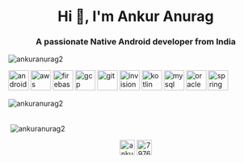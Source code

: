 <h1 align="center">Hi 👋, I'm Ankur Anurag</h1>
<h3 align="center">A passionate Native Android developer from India</h3>

<p align="left"> <img src="https://komarev.com/ghpvc/?username=ankuranurag2" alt="ankuranurag2" /> </p>

<p align="left"><img src="https://devicons.github.io/devicon/devicon.git/icons/android/android-original-wordmark.svg" alt="android" width="40" height="40"/> <img src="https://devicons.github.io/devicon/devicon.git/icons/amazonwebservices/amazonwebservices-original-wordmark.svg" alt="aws" width="40" height="40"/> <img src="https://www.vectorlogo.zone/logos/firebase/firebase-icon.svg" alt="firebase" width="40" height="40"/> <img src="https://www.vectorlogo.zone/logos/google_cloud/google_cloud-icon.svg" alt="gcp" width="40" height="40"/> <img src="https://www.vectorlogo.zone/logos/git-scm/git-scm-icon.svg" alt="git" width="40" height="40"/> <img src="https://www.vectorlogo.zone/logos/invisionapp/invisionapp-icon.svg" alt="invision" width="40" height="40"/> <img src="https://www.vectorlogo.zone/logos/kotlinlang/kotlinlang-icon.svg" alt="kotlin" width="40" height="40"/> <img src="https://devicons.github.io/devicon/devicon.git/icons/mysql/mysql-original-wordmark.svg" alt="mysql" width="40" height="40"/> <img src="https://devicons.github.io/devicon/devicon.git/icons/oracle/oracle-original.svg" alt="oracle" width="40" height="40"/> <img src="https://www.vectorlogo.zone/logos/springio/springio-icon.svg" alt="spring" width="40" height="40"/></p><p><img align="left" src="https://github-readme-stats.vercel.app/api/top-langs/?username=ankuranurag2&layout=compact&hide=html" alt="ankuranurag2" /></p>
<br></br>

<p>&nbsp;<img align="center" src="https://github-readme-stats.vercel.app/api?username=ankuranurag2&show_icons=true&count_private=true" alt="ankuranurag2" /></p>


<p align="center">
<a href="https://linkedin.com/in/ankuranurag2" target="blank"><img align="center" src="https://cdn.jsdelivr.net/npm/simple-icons@3.0.1/icons/linkedin.svg" alt="ankuranurag2" height="30" width="30" /></a>
<a href="https://stackoverflow.com/users/7976274" target="blank"><img align="center" src="https://cdn.jsdelivr.net/npm/simple-icons@3.0.1/icons/stackoverflow.svg" alt="7976274" height="30" width="30" /></a>
</p>
